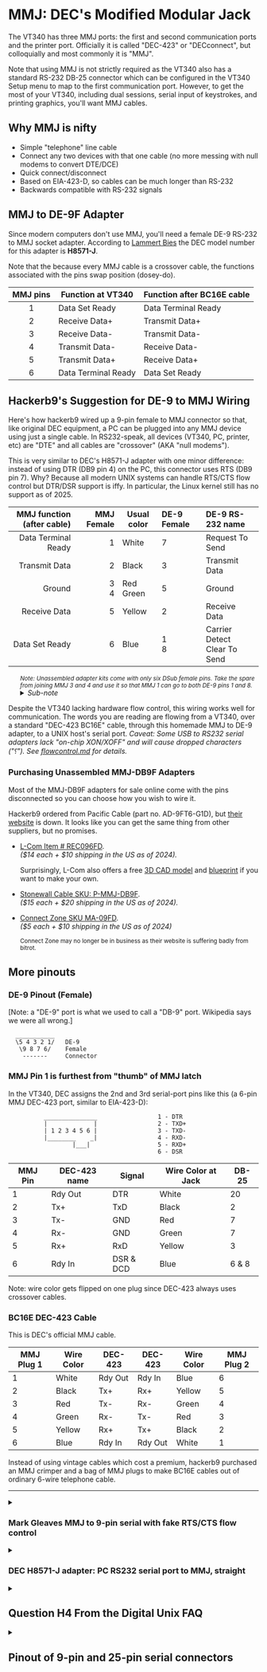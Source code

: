 # MMJ: DEC's Modified Modular Jack

The VT340 has three MMJ ports: the first and second communication
ports and the printer port. Officially it is called "DEC-423" or
"DECconnect", but colloquially and most commonly it is "MMJ".

<!-- XXX TODO: Put image of back panel here with arrow to MMJ and -->
<!-- showing synonyms: MMJ, DEC-423, DECconnect. -->

Note that using MMJ is not strictly required as the VT340 also has a
standard RS-232 DB-25 connector which can be configured in the VT340
Setup menu to map to the first communication port. However, to get the
most of your VT340, including dual sessions, serial input of
keystrokes, and printing graphics, you'll want MMJ cables.

## Why MMJ is nifty

* Simple "telephone" line cable
* Connect any two devices with that one cable (no more messing with
  null modems to convert DTE/DCE)
* Quick connect/disconnect
* Based on EIA-423-D, so cables can be much longer than RS-232
* Backwards compatible with RS-232 signals

## MMJ to DE-9F Adapter

Since modern computers don't use MMJ, you'll need a female DE-9 RS-232
to MMJ socket adapter. According to [Lammert Bies][lammert] the DEC
model number for this adapter is **H8571-J**.

  [lammert]: https://www.lammertbies.nl/comm/cable/dec-mmj

<!-- XXX TODO: Insert picture of adapter here. -->

Note that the because every MMJ cable is a crossover cable, the
functions associated with the pins swap position (dosey-do). 

| MMJ pins | Function at VT340   | Function after BC16E cable |
|:--------:|---------------------|----------------------------|
| 1        | Data Set Ready      | Data Terminal Ready        |
| 2        | Receive Data+       | Transmit Data+             |
| 3        | Receive Data-       | Transmit Data-             |
| 4        | Transmit Data-      | Receive Data-              |
| 5        | Transmit Data+      | Receive Data+              |
| 6        | Data Terminal Ready | Data Set Ready             |


## Hackerb9's Suggestion for DE-9 to MMJ Wiring

Here's how hackerb9 wired up a 9-pin female to MMJ connector so that,
like original DEC equipment, a PC can be plugged into any MMJ device
using just a single cable. In RS232-speak, all devices (VT340, PC,
printer, etc) are "DTE" and all cables are "crossover" (AKA "null modems").

This is very similar to DEC's H8571-J adapter with one minor
difference: instead of using DTR (DB9 pin 4) on the PC, this connector
uses RTS (DB9 pin 7). Why? Because all modern UNIX systems can handle
RTS/CTS flow control but DTR/DSR support is iffy. In particular, the
Linux kernel still has no support as of 2025.

| MMJ function (after cable) | MMJ Female | Usual color   | DE-9 Female | DE-9 RS-232 name                 |
|---------------------------:|-----------:|---------------|:------------|:---------------------------------|
|        Data Terminal Ready |          1 | White         | 7           | Request To Send                  |
|              Transmit Data |          2 | Black         | 3           | Transmit Data                    |
|                     Ground |    3<br/>4 | Red<br/>Green | 5           | Ground                           |
|               Receive Data |          5 | Yellow        | 2           | Receive Data                     |
|             Data Set Ready |          6 | Blue          | 1<br/>8     | Carrier Detect<br/>Clear To Send |

<ul><i><sub> 
Note: Unassembled adapter kits come with only six DSub female pins.</sub><sub>
Take the spare from joining MMJ 3 and 4 and use it so that MMJ 1 can
go to both DE-9 pins 1 and 8.</sub>
<details><summary>Sub-note</summary><sub>
If there was a seventh DSub female pin it could be used for DE-9 pin 6
(Data Set Ready), connected to MMJ pin 1 (Data Terminal Ready). </sub><sub>
It has been omitted here in favor of DE-9 pins 1 and 8 (Carrier Detect and
Clear to Send).</sub>
<details><summary>Sub-sub-note</summary><sub>
Perhaps the most important of those is pin 1 (Carrier Detect) as
without it programs like `less` and `mesg` would hang forever on open
of /dev/tty.</sub> <sub>(A software fix if your cable lacks Carrier Detect is to
jrun `stty clocal`.)</sub> <sub> Pin 8 (Clear To Send) is also useful as it is
common for modern systems to presume hardware flow control (even
though the VT340 does not have it).</sub> <sub>Pin 6 (Data Set Ready) is least
important as [UNIX systems have ignored it for eons][UWR870] in favor
of Carrier Detect (Pin 1). For more considerations, see the [Linux
Text Terminal Howto][TLDPTTH].</sub>
</details>
</details>
</i></ul>

  [UWR870]: https://www.washington.edu/R870/TerminalsModems.html
  [TLDPTTH]: https://tldp.org/HOWTO/Text-Terminal-HOWTO-12.html

Despite the VT340 lacking hardware flow control, this wiring works
well for communication. The words you are reading are flowing from a
VT340, over a standard "DEC-423 BC16E" cable, through this homemade
MMJ to DE-9 adapter, to a UNIX host's serial port. _Caveat: Some USB
to RS232 serial adapters lack "on-chip XON/XOFF" and will cause
dropped characters ("⸮"). See [flowcontrol.md](flowcontrol.md) for details._


### Purchasing Unassembled MMJ-DB9F Adapters

Most of the MMJ-DB9F adapters for sale online come with the pins
disconnected so you can choose how you wish to wire it.

Hackerb9 ordered from Pacific Cable (part no. AD-9FT6-G1D), but [their
website](https://pacificcable.com) is down. It looks like you can get
the same thing from other suppliers, but no promises.

* [L-Com Item # REC096FD][lcom].<br/>
  _($14 each + $10 shipping in the US as of 2024)._

  Surprisingly, L-Com also offers a free [3D CAD model][lcommodel] and
  [blueprint][lcomblueprint] if you want to make your own.

* [Stonewall Cable SKU: P-MMJ-DB9F][stonewall].<br/>
  _($15 each + $20 shipping in the US as of 2024)._

* [Connect Zone SKU MA-09FD][connectzone].<br/>
  _($5 each + $10 shipping in the US as of 2024)_
  
  <sub>
  
  Connect Zone may no longer be in business as their website is
  suffering badly from bitrot.
  
  </sub>
  
  
  [lcom]: https://www.l-com.com/ethernet-modular-adapter-db9-female-mmj-6x6-jack-50%C2%B5-gold
  [lcommodel]: https://www.l-com.com/Download/CadDownloads?fileLocation=%2Fcontent%2FImages%2FDownloadables%2F3D%2FREC096FD_3D.STEP&fileName=REC096FD_3D.STEP
  [lcomblueprint]: https://www.l-com.com/Images/Downloadables/2D/REC096FD_2D.pdf
  [stonewall]: https://www.stonewallcable.com/more/accessories/modular-adapters/mmj-offset/unassembled-modular-adapter-mmj-db9f
  [connectzone]: https://www.connectzone.com/ma-09fd.html


<!-- Note that when assembling, if you follow hackerb9's schematic, you'll
need to cut and splice one of the female D-Sub pins. See the [assembly
instructions](mmj-db9f-assembly.md) for details. -->


## More pinouts

### DE-9 Pinout (Female)

[Note: a "DE-9" port is what we used to call a "DB-9" port. Wikipedia
says we were all wrong.]

      ___________
      \5 4 3 2 1/	DE-9
       \9 8 7 6/ 	Female
        ------- 	Connector

### MMJ Pin 1 is furthest from "thumb" of MMJ latch

In the VT340, DEC assigns the 2nd and 3rd serial-port pins like this
(a 6-pin MMJ DEC-423 port, similar to EIA-423-D):

```
          _______________                 1 - DTR
          |             |                 2 - TXD+
          | 1 2 3 4 5 6 |                 3 - TXD-
          |________    _|                 4 - RXD-
                  |___|                   5 - RXD+
                                          6 - DSR
```

| MMJ Pin | DEC-423 name | Signal    | Wire Color at Jack | DB-25 |
|---------|--------------|-----------|--------------------|-------|
| 1       | Rdy Out      | DTR       | White              | 20    |
| 2       | Tx+          | TxD       | Black              | 2     |
| 3       | Tx-          | GND       | Red                | 7     |
| 4       | Rx-          | GND       | Green              | 7     |
| 5       | Rx+          | RxD       | Yellow             | 3     |
| 6       | Rdy In       | DSR & DCD | Blue               | 6 & 8 |

Note: wire color gets flipped on one plug since DEC-423 always uses
crossover cables.

### BC16E DEC-423 Cable

This is DEC's official MMJ cable. 

<!-- XXX TODO: Insert picture of BC16E cable. -->

| MMJ Plug 1 | Wire Color | DEC-423 | DEC-423 | Wire Color | MMJ Plug 2 |
|------------|------------|---------|---------|------------|------------|
| 1          | White      | Rdy Out | Rdy In  | Blue       | 6          |
| 2          | Black      | Tx+     | Rx+     | Yellow     | 5          |
| 3          | Red        | Tx-     | Rx-     | Green      | 4          |
| 4          | Green      | Rx-     | Tx-     | Red        | 3          |
| 5          | Yellow     | Rx+     | Tx+     | Black      | 2          |
| 6          | Blue       | Rdy In  | Rdy Out | White      | 1          |


Instead of using vintage cables which cost a premium, hackerb9
purchased an MMJ crimper and a bag of MMJ plugs to make BC16E cables
out of ordinary 6-wire telephone cable.

<!-- XXX TODO: Insert picture of crimper and MMJ plugs. -->

----------------------------------------------------------------------

<details><summary>

### Mark Gleaves MMJ to 9-pin serial with fake RTS/CTS flow control

</summary>

The Linux Documentation Project has a pinout for a cable functionally
similar to the one hackerb9 suggests above. It additionally loops back
the Request to Send (RTS) signal from the PC back into the Carrier
Detect (CD) and Data Terminal Ready (DTR) pins. This seems like a
mistake as RTS and DTR are both _outputs_ pins and one could fry the
serial port if they disagree about what voltage to set the line.

His schematic is:

      DEC MMJ                            Linux PC DB9
    Pin  Signal                           Signal  Pin
    ===  ======                           ======  ===
     1    DTR -----------------------|---> DSR     6
                                     |---> CTS     8
     2    TxD ---------------------------> RxD     2
     3    SG (TxD)--------------------|--- SG      5
     4    SG (RxD)--------------------|
     5    RxD <--------------------------- TxD     3
     6    DSR <-----------------------|--- RTS     7
                                      |--> DTR !?  4
                                      |--> CD      1
                           (no connection) RI      9

Hackerb9 does NOT RECOMMENDED this cable due to the possibility of
hardware damage.

</details>


<details><summary>

### DEC H8571-J adapter: PC RS232 serial port to MMJ, straight

</summary>

DEC's official MMJ to DE-9 adapter. While physically this looks the
same as hackerb9's suggested dongle above, the wiring does not include
the necessary "null modem" crossover for connecting a VT340 to a PC.

| MMJ<br/>RS-232 name | MMJ<br/>Pin | DE-9<br/>pin       | DE-9<br/>RS-232 name                                |
|--------------------:|:-----------:|:------------------:|-----------------------------------------------------|
|                 DTR | 1           | 4                  | Data Terminal Ready                                 |
|                 Tx+ | 2           | 3                  | Transmit Data                                       |
|         Tx-</br>Rx- | 3<br/>4     | 5                  | Ground                                              |
|                 Rx+ | 5           | 3                  | Receive Data                                        |
|                 DSR | 6           | 1<br/>6<br/>8<br/> | Data Set Ready<br/>Clear To Send<br/>Carrier Detect |


----------------------------------------------------------------------

</details>


<details><summary>

## Question H4 From the Digital Unix FAQ

</summary>

<blockquote>

## What are the pinouts of the MMJ jacks?

This describes the 6-pin modified modular jack (MMJ) used for serial ports
on various Digital hardware.

Digital carries four DB-to-MMJ adaptors.  They are internally wired as follows

| Adaptor | Gender | 1      | 2   | 3   | 4   | 5   | 6     | Use with:       |
|---------|--------|--------|-----|-----|-----|-----|-------|-----------------|
|         |        | RdyOut | TX+ | TX- | RX- | RX+ | RdyIn |                 |
| H8575-A | F      | 20     | 2   | 7   | 7   | 3   | 6&8   | VTxxx terminal  |
| H8571-C | M      | 6      | 3   | 7   | 7   | 2   | 20    | Digital printer |
| H8571-D | M      | 6      | 3   | 7   | 7   | 2   | 20    | Modem           |
| H8571-E | M      | 20     | 2   | 7   | 7   | 3   | 6&8   | LaserWriter     |

</blockquote>

----------------------------------------------------------------------

</details>


<details><summary>

## Pinout of 9-pin and 25-pin serial connectors

</summary>

Adapted from the Linux Serial HOWTO chapter 19.

<blockquote>

The pin numbers are often engraved in the plastic of the connector but you may
need a magnifying glass to read them. Note DCD is sometimes labeled CD. The
numbering of the pins on a female connector is read from right to left,
starting with 1 in the upper right corner (instead of 1 in the upper left
corner for the male connector as shown below). --> direction is out of PC.

```
      ___________                    ________________________________________
      \1 2 3 4 5/  Looking at pins   \1  2  3  4  5  6  7  8  9  10 11 12 13/
       \6 7 8 9/  on male connector   \14 15 16 17 18 19 20 21 22 23 24 25/
        ------                         -----------------------------------
```

| DB-9 | DB-25 | Name | Full-Name           | Dir | What-it-May-Do/Mean     |
|------|-------|------|---------------------|-----|-------------------------|
| 1    | 8     | DCD  | Data Carrier Detect | <-- | Modem online            |
| 2    | 3     | RxD  | Receive Data        | <-- | Receives bytes on PC    |
| 3    | 2     | TxD  | Transmit Data       | --> | Transmits bytes from PC |
| 4    | 20    | DTR  | Data Terminal Ready | --> | PC says, "I'm here."    |
| 5    | 7     | SG   | Signal Ground       | --- |                         |
| 6    | 6     | DSR  | Data Set Ready      | <-- | Other side is connected |
| 7    | 4     | RTS  | Request To Send     | --> | "I'm ready to receive"  |
| 8    | 5     | CTS  | Clear To Send       | <-- | PC is clear to send     |
| 9    | 22    | RI   | Ring Indicator      | <-- | Telephone line ringing  |

Note that in modern usage, "Request to Send" is a misnomer from the
days of half-duplex. Since the 1980s, the RTS pin has been used for
full-duplex "RTS/CTS hardware handshaking". Some have suggested
renaming it "Ready To Receive".

</blockquote>

</details>
